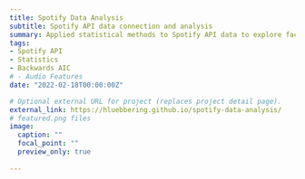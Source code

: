 ```yaml
---
title: Spotify Data Analysis
subtitle: Spotify API data connection and analysis
summary: Applied statistical methods to Spotify API data to explore factors influencing a song's popularity. 
tags:
- Spotify API
- Statistics
- Backwards AIC
# - Audio Features
date: "2022-02-18T00:00:00Z"

# Optional external URL for project (replaces project detail page).
external_link: https://hluebbering.github.io/spotify-data-analysis/
# featured.png files
image:
  caption: ""
  focal_point: ""
  preview_only: true
  
---
```

